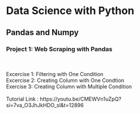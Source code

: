 # Data Science with Python
## Pandas and Numpy
### Project 1: Web Scraping with Pandas
<br>
<br>
 Excercise 1: Filtering with One Condition
<br>
 Excercise 2: Creating Column with One Condtion
<br>
 Exercise 3: Creating Column with Multiple Condition
<br>
<br>
Tutorial Link : https://youtu.be/CMEWVn1uZpQ?si=7va_O3JhJkHDO_sl&t=12896
